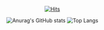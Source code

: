 <div align="center">

  [![Hits](https://hits.seeyoufarm.com/api/count/incr/badge.svg?url=https%3A%2F%2Fgithub.com%2Frud2403%2Fhit-counter&count_bg=%2379C83D&title_bg=%23555555&icon=&icon_color=%23E7E7E7&title=hits&edge_flat=false)](https://hits.seeyoufarm.com)
  
  ![Anurag's GitHub stats](https://github-readme-stats.vercel.app/api?username=rud2403&show_icons=true&theme=tokyonight)
  ![Top Langs](https://github-readme-stats.vercel.app/api/top-langs/?username=rud2403&layout=compact&theme=tokyonight)
        
</div>

